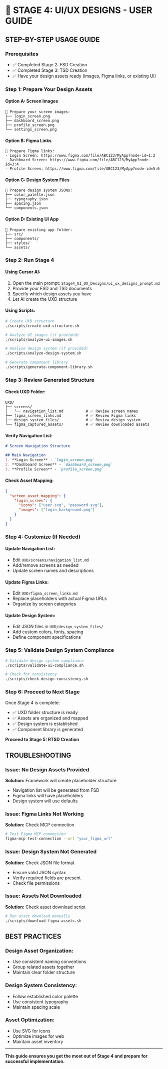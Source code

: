 # 🎨 STAGE 4: UI/UX DESIGNS - USER GUIDE

## **STEP-BY-STEP USAGE GUIDE**

### **Prerequisites**
- ✅ Completed Stage 2: FSD Creation
- ✅ Completed Stage 3: TSD Creation
- ✅ Have your design assets ready (images, Figma links, or existing UI)

### **Step 1: Prepare Your Design Assets**

#### **Option A: Screen Images**
```
📁 Prepare your screen images:
├── login_screen.png
├── dashboard_screen.png
├── profile_screen.png
└── settings_screen.png
```

#### **Option B: Figma Links**
```
📄 Prepare Figma links:
- Login Screen: https://www.figma.com/file/ABC123/MyApp?node-id=1:2
- Dashboard Screen: https://www.figma.com/file/ABC123/MyApp?node-id=3:4
- Profile Screen: https://www.figma.com/file/ABC123/MyApp?node-id=5:6
```

#### **Option C: Design System Files**
```
📁 Prepare design system JSONs:
├── color_palette.json
├── typography.json
├── spacing.json
└── components.json
```

#### **Option D: Existing UI App**
```
📁 Prepare existing app folder:
├── src/
├── components/
├── styles/
└── assets/
```

### **Step 2: Run Stage 4**

#### **Using Cursor AI:**
1. Open the main prompt: `Stage4_UI_UX_Designs/ui_ux_designs_prompt.md`
2. Provide your FSD and TSD documents
3. Specify which design assets you have
4. Let AI create the UXD structure

#### **Using Scripts:**
```bash
# Create UXD structure
./scripts/create-uxd-structure.sh

# Analyze UI images (if provided)
./scripts/analyze-ui-images.sh

# Analyze design system (if provided)
./scripts/analyze-design-system.sh

# Generate component library
./scripts/generate-component-library.sh
```

### **Step 3: Review Generated Structure**

#### **Check UXD Folder:**
```
UXD/
├── screens/
│   └── navigation_list.md          # ✅ Review screen names
├── figma_screen_links.md           # ✅ Review Figma links
├── design_system_files/            # ✅ Review design system
└── figma_captured_assets/          # ✅ Review downloaded assets
```

#### **Verify Navigation List:**
```markdown
# Screen Navigation Structure

## Main Navigation
1. **Login Screen** - `login_screen.png`
2. **Dashboard Screen** - `dashboard_screen.png`
3. **Profile Screen** - `profile_screen.png`
```

#### **Check Asset Mapping:**
```json
{
  "screen_asset_mapping": {
    "login_screen": {
      "icons": ["user.svg", "password.svg"],
      "images": ["login_background.png"]
    }
  }
}
```

### **Step 4: Customize (If Needed)**

#### **Update Navigation List:**
- Edit `UXD/screens/navigation_list.md`
- Add/remove screens as needed
- Update screen names and descriptions

#### **Update Figma Links:**
- Edit `UXD/figma_screen_links.md`
- Replace placeholders with actual Figma URLs
- Organize by screen categories

#### **Update Design System:**
- Edit JSON files in `UXD/design_system_files/`
- Add custom colors, fonts, spacing
- Define component specifications

### **Step 5: Validate Design System Compliance**

```bash
# Validate design system compliance
./scripts/validate-ui-compliance.sh

# Check for consistency
./scripts/check-design-consistency.sh
```

### **Step 6: Proceed to Next Stage**

Once Stage 4 is complete:
- ✅ UXD folder structure is ready
- ✅ Assets are organized and mapped
- ✅ Design system is established
- ✅ Component library is generated

**Proceed to Stage 5: RTSD Creation**

## **TROUBLESHOOTING**

### **Issue: No Design Assets Provided**
**Solution:** Framework will create placeholder structure
- Navigation list will be generated from FSD
- Figma links will have placeholders
- Design system will use defaults

### **Issue: Figma Links Not Working**
**Solution:** Check MCP connection
```bash
# Test Figma MCP connection
figma-mcp test-connection --url "your_figma_url"
```

### **Issue: Design System Not Generated**
**Solution:** Check JSON file format
- Ensure valid JSON syntax
- Verify required fields are present
- Check file permissions

### **Issue: Assets Not Downloaded**
**Solution:** Check asset download script
```bash
# Run asset download manually
./scripts/download-figma-assets.sh
```

## **BEST PRACTICES**

### **Design Asset Organization:**
- Use consistent naming conventions
- Group related assets together
- Maintain clear folder structure

### **Design System Consistency:**
- Follow established color palette
- Use consistent typography
- Maintain spacing scale

### **Asset Optimization:**
- Use SVG for icons
- Optimize images for web
- Maintain asset inventory

---

**This guide ensures you get the most out of Stage 4 and prepare for successful implementation.**
